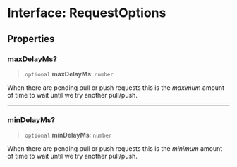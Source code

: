 # Interface: RequestOptions

## Properties

### maxDelayMs?

> `optional` **maxDelayMs**: `number`

When there are pending pull or push requests this is the _maximum_ amount
of time to wait until we try another pull/push.

***

### minDelayMs?

> `optional` **minDelayMs**: `number`

When there are pending pull or push requests this is the _minimum_ amount
of time to wait until we try another pull/push.
